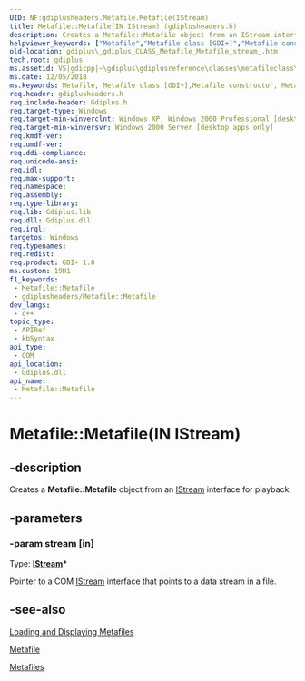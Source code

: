 ```yaml
---
UID: NF:gdiplusheaders.Metafile.Metafile(IStream)
title: Metafile::Metafile(IN IStream) (gdiplusheaders.h)
description: Creates a Metafile::Metafile object from an IStream interface for playback.
helpviewer_keywords: ["Metafile","Metafile class [GDI+]","Metafile constructor","Metafile constructor [GDI+]","Metafile constructor [GDI+]","Metafile class","Metafile.Metafile","Metafile.Metafile(IN IStream)","Metafile.Metafile(IStream*)","Metafile::Metafile","Metafile::Metafile(IN IStream)","_gdiplus_CLASS_Metafile_Metafile_stream_","gdiplus._gdiplus_CLASS_Metafile_Metafile_stream_"]
old-location: gdiplus\_gdiplus_CLASS_Metafile_Metafile_stream_.htm
tech.root: gdiplus
ms.assetid: VS|gdicpp|~\gdiplus\gdiplusreference\classes\metafileclass\metafileconstructors\metafile_81stream.htm
ms.date: 12/05/2018
ms.keywords: Metafile, Metafile class [GDI+],Metafile constructor, Metafile constructor [GDI+], Metafile constructor [GDI+],Metafile class, Metafile.Metafile, Metafile.Metafile(IN IStream), Metafile.Metafile(IStream*), Metafile::Metafile, Metafile::Metafile(IN IStream), _gdiplus_CLASS_Metafile_Metafile_stream_, gdiplus._gdiplus_CLASS_Metafile_Metafile_stream_
req.header: gdiplusheaders.h
req.include-header: Gdiplus.h
req.target-type: Windows
req.target-min-winverclnt: Windows XP, Windows 2000 Professional [desktop apps only]
req.target-min-winversvr: Windows 2000 Server [desktop apps only]
req.kmdf-ver: 
req.umdf-ver: 
req.ddi-compliance: 
req.unicode-ansi: 
req.idl: 
req.max-support: 
req.namespace: 
req.assembly: 
req.type-library: 
req.lib: Gdiplus.lib
req.dll: Gdiplus.dll
req.irql: 
targetos: Windows
req.typenames: 
req.redist: 
req.product: GDI+ 1.0
ms.custom: 19H1
f1_keywords:
 - Metafile::Metafile
 - gdiplusheaders/Metafile::Metafile
dev_langs:
 - c++
topic_type:
 - APIRef
 - kbSyntax
api_type:
 - COM
api_location:
 - Gdiplus.dll
api_name:
 - Metafile::Metafile
---
```


# Metafile::Metafile(IN IStream)


## -description

Creates a <b>Metafile::Metafile</b> object from an <a href="/windows/desktop/api/objidl/nn-objidl-istream">IStream</a> interface for playback.

## -parameters

### -param stream [in]

Type: <b><a href="/windows/desktop/api/objidl/nn-objidl-istream">IStream</a>*</b>

Pointer to a COM <a href="/windows/desktop/api/objidl/nn-objidl-istream">IStream</a> interface that points to a data stream in a file.

## -see-also

<a href="/windows/desktop/gdiplus/-gdiplus-loading-and-displaying-metafiles-use">Loading and Displaying Metafiles</a>



<a href="/windows/desktop/api/gdiplusheaders/nl-gdiplusheaders-metafile">Metafile</a>



<a href="/windows/desktop/gdiplus/-gdiplus-metafiles-about">Metafiles</a>


